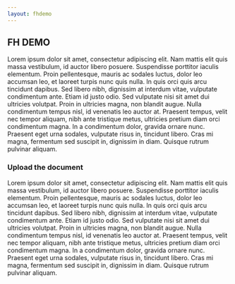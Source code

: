 ```yaml
---
layout: fhdemo
---
```

## FH DEMO

Lorem ipsum dolor sit amet, consectetur adipiscing elit. Nam mattis elit quis massa vestibulum, id auctor libero posuere. Suspendisse porttitor iaculis elementum. Proin pellentesque, mauris ac sodales luctus, dolor leo accumsan leo, et laoreet turpis nunc quis nulla. In quis orci quis arcu tincidunt dapibus. Sed libero nibh, dignissim at interdum vitae, vulputate condimentum ante. Etiam id justo odio. Sed vulputate nisi sit amet dui ultricies volutpat. Proin in ultricies magna, non blandit augue. Nulla condimentum tempus nisl, id venenatis leo auctor at. Praesent tempus, velit nec tempor aliquam, nibh ante tristique metus, ultricies pretium diam orci condimentum magna. In a condimentum dolor, gravida ornare nunc. Praesent eget urna sodales, vulputate risus in, tincidunt libero. Cras mi magna, fermentum sed suscipit in, dignissim in diam. Quisque rutrum pulvinar aliquam.

### Upload the document

Lorem ipsum dolor sit amet, consectetur adipiscing elit. Nam mattis elit quis massa vestibulum, id auctor libero posuere. Suspendisse porttitor iaculis elementum. Proin pellentesque, mauris ac sodales luctus, dolor leo accumsan leo, et laoreet turpis nunc quis nulla. In quis orci quis arcu tincidunt dapibus. Sed libero nibh, dignissim at interdum vitae, vulputate condimentum ante. Etiam id justo odio. Sed vulputate nisi sit amet dui ultricies volutpat. Proin in ultricies magna, non blandit augue. Nulla condimentum tempus nisl, id venenatis leo auctor at. Praesent tempus, velit nec tempor aliquam, nibh ante tristique metus, ultricies pretium diam orci condimentum magna. In a condimentum dolor, gravida ornare nunc. Praesent eget urna sodales, vulputate risus in, tincidunt libero. Cras mi magna, fermentum sed suscipit in, dignissim in diam. Quisque rutrum pulvinar aliquam.
